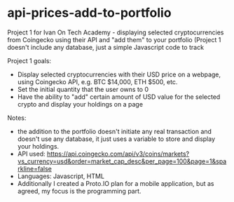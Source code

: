 # api-prices-add-to-portfolio
Project 1 for Ivan On Tech Academy - displaying selected cryptocurrencies from Coingecko using their API and "add them" to your portfolio (Project 1 doesn't include any database, just a simple Javascript code to track

Project 1 goals:
* Display selected cryptocurrencies with their USD price on a webpage, using Coingecko API, e.g. BTC $14,000, ETH $500, etc. 
* Set the initial quantity that the user owns to 0
* Have the ability to "add" certain amount of USD value for the selected crypto and display your holdings on a page

Notes: 
* the addition to the portfolio doesn't initiate any real transaction and doesn't use any database, it just uses a variable to store and display your holdings. 
* API used: https://api.coingecko.com/api/v3/coins/markets?vs_currency=usd&order=market_cap_desc&per_page=100&page=1&sparkline=false 
* Languages: Javascript, HTML
* Additionally I created a Proto.IO plan for a mobile application, but as agreed, my focus is the programming part.

